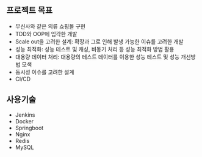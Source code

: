 ## 프로젝트 목표
* 무신사와 같은 의류 쇼핑몰 구현
* TDD와 OOP에 입각한 개발
* Scale out을 고려한 설계: 확장과 그로 인해 발생 가능한 이슈를 고려한 개발
* 성능 최적화: 성능 테스트 및 캐싱, 비동기 처리 등 성능 최적화 방법 활용
* 대용량 데이터 처리: 대용량의 테스트 데이터를 이용한 성능 테스트 및 성능 개선방법 모색
* 동시성 이슈를 고려한 설계
* CI/CD

## 사용기술
* Jenkins
* Docker
* Springboot
* Nginx
* Redis
* MySQL